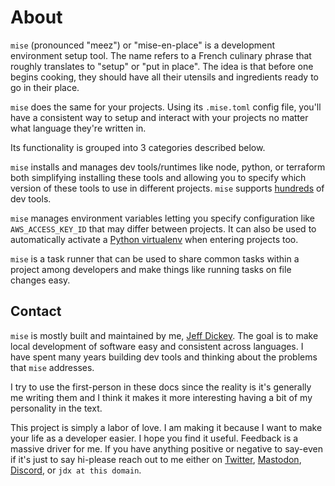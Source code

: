 # About

`mise` (pronounced "meez") or "mise-en-place" is a development environment setup tool.
The name refers to a French culinary phrase that roughly translates to "setup" or "put in place".
The idea is that before one begins cooking, they should have all their utensils and ingredients
ready to go in their place.

`mise` does the same for your projects. Using its `.mise.toml` config file,
you'll have a consistent way to setup and interact with your projects no matter what
language they're written in.

Its functionality is grouped into 3 categories described below.

`mise` installs and manages dev tools/runtimes like node, python, or terraform both
simplifying installing these tools and allowing you to specify which version of these
tools to use in different projects. `mise` supports [hundreds](/plugins.md) of dev tools.

`mise` manages environment variables letting you specify configuration like
`AWS_ACCESS_KEY_ID` that may differ between projects. It can also be used to
automatically activate a [Python virtualenv](/lang/python) when entering projects too.

`mise` is a task runner that can be used to share common tasks within
a project among developers and make things like running tasks on file changes
easy.

## Contact

`mise` is mostly built and maintained by me, [Jeff Dickey](https://jdx.dev). The goal is
to make local development of software easy and consistent across languages. I
have spent many years building dev tools and thinking about the problems that `mise`
addresses.

I try to use the first-person in these docs since the reality is it's generally me
writing them and I think it makes it more interesting having a bit of my personality
in the text.

This project is simply a labor of love. I am making it because I want to make
your life as a developer easier. I hope you find it useful. Feedback is a massive
driver for me. If you have anything positive or negative to say-even if it's just
to say hi-please reach out to me either on [Twitter](https://twitter.com/jdxcode),
[Mastodon](https://fosstodon.org/@jdx), [Discord](https://discord.gg/UBa7pJUN7Z),
or `jdx at this domain`.
